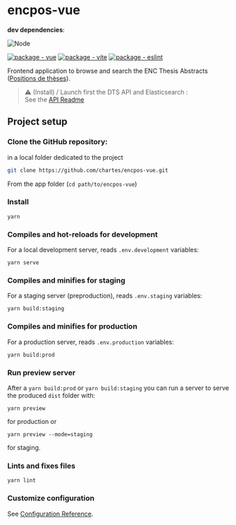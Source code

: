 # encpos-vue

**dev dependencies**:

![Node](https://img.shields.io/badge/node-22.9-blue?style=for-the-badge&logo=Node.js)

[![package - vue](https://img.shields.io/github/package-json/dependency-version/chartes/encpos-vue/vue/master?logo=vue.js&logoColor=white)](https://www.npmjs.com/package/vue)
[![package - vite](https://img.shields.io/github/package-json/dependency-version/chartes/encpos-vue/dev/vite/dev?logo=vite&logoColor=white)](https://www.npmjs.com/package/vite)
[![package - eslint](https://img.shields.io/github/package-json/dependency-version/chartes/encpos-vue/dev/eslint/dev?logo=eslint&logoColor=white)](https://www.npmjs.com/package/eslint)

Frontend application to browse and search the ENC Thesis Abstracts ([Positions de thèses](https://theses.chartes.psl.eu/)).

>:warning: (Install) / Launch first the DTS API and Elasticsearch :  
> See the [API Readme](https://github.com/chartes/encpos-app)

## Project setup
### Clone the GitHub repository:  
in a local folder dedicated to the project
  ```bash
  git clone https://github.com/chartes/encpos-vue.git
  ```

From the app folder (`cd path/to/encpos-vue`)
### Install
```
yarn
```

### Compiles and hot-reloads for development

For a local development server, reads `.env.development` variables:

```
yarn serve
```

### Compiles and minifies for staging

For a staging server (preproduction), reads `.env.staging` variables:

```
yarn build:staging
```

### Compiles and minifies for production

For a production server, reads `.env.production` variables:

```
yarn build:prod
```

### Run preview server

After a `yarn build:prod` or `yarn build:staging` you can run a server to serve the produced `dist` folder with:

```
yarn preview
```

for production or

```
yarn preview --mode=staging
```

for staging.


### Lints and fixes files
```
yarn lint
```

### Customize configuration
See [Configuration Reference](https://cli.vuejs.org/config/).
